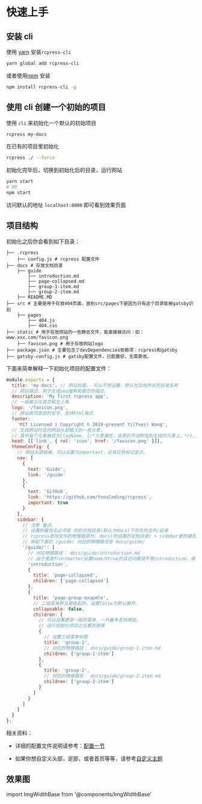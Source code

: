 # 快速上手

## 安装 cli

使用 [yarn](https://yarnpkg.com) 安装`rcpress-cli`

```bash
yarn global add rcpress-cli
```

或者使用[npm](https://docs.npmjs.com/cli/install.html) 安装

```bash
npm install rcpress-cli -g
```

## 使用 cli 创建一个初始的项目

使用 `cli` 来初始化一个默认的初始项目

```bash
rcpress my-docs
```

在已有的项目里初始化

```bash
rcpress ./ --force
```

初始化完毕后，切换到初始化后的目录，运行网站

```bash
yarn start
# OR
npm start
```

访问默认的地址 `localhost:8000` 即可看到效果页面

## 项目结构

初始化之后你会看到如下目录：

```bash{numberLines:true}
├── .rcpress
    ├── config.js # rcpress 配置文件
├── docs # 存放文档目录
    ├── guide
        ├── introduction.md
        ├── page-collapsed.md
        ├── group-1-item.md
        ├── group-2-item.md
    ├── README.MD
├── src # 主要是用于存放404页面，放到src/pages下是因为只有这个目录能被gatsby识别
    ├── pages
        ├── 404.js
        ├── 404.css
├── static # 用于存放网站的一些静态文件，能直接被访问：如： www.xxx.com/favicon.png
    ├── favicon.png # 用于存放网站logo
├── package.json # 主要包含了devDependencies依赖项：rcpress和gatsby
├── gatsby-config.js # gatsby配置文件，已配置好，无需更改。
```

下面来简单解释一下初始化项目的配置文件：

```js
module.exports = {
  title: 'my-docs', // 网站标题， 可以不用设置，默认为文档所在的目录名称
  // 网站描述，用于生成seo搜索和首页的描述。
  description: 'My first rcpress app',
  // 一般展示在首页和左上角
  logo: '/favicon.png',
  // 网站首页底部的文字，支持html格式
  footer:
    'MIT Licensed | Copyright © 2019-present Yi(Yves) Wang',
  // 生成网站时会向网站头部插入的一些元素，
  // 其中每个元素格式为[tagName, {/*元素属性，会原封不动附加到生成的元素上。*/},/*子节点*/]
  head: [['link', { rel: 'icon', href: '/favicon.png' }]],
  themeConfig: {
    // 网站头部链接，可以设置为important，会有红色标记显示。
    nav: [
      {
        text: 'Guide',
        link: '/guide'
      },
      {
        text: 'GitHub',
        link: 'https://github.com/YvesCoding/rcpress',
        important: true
      }
    ],
    sidebar: {
      // 注意 重点。
      // 设置的属性名必须是 你的文档目录(默认为docs)下存在的文件/目录
      // rcpress查找文件的物理路径为: docs(你设置的文档目录) + sidebar里的键名
      // 例如下面的 /guide/ 对应的物理路径是 docs/guide/
      '/guide/': [
        // 对应物理路径： docs/guide/introduction.md
        // 由于里面frontmatter设置home为true的话访问路径不带introduction，直接/guide/
        'introduction',
        {
          title: 'page-collapsed',
          children: ['page-collapsed']
        },
        {
          title: 'page-group-exapmle',
          // 二级菜单默认是收起的，设置false为默认展开。
          collapsable: false,
          children: [
            // 可以设置更深一层的菜单，一共最多支持两层。
            // 运行初始化项目之后看到效果
            {
              // 设置三级菜单标题
              title: 'group-1',
              // 对应的物理路径： docs/guide/group-1-item.md
              children: ['group-1-item']
            },
            {
              title: 'group-2',
              // 对应的物理路径： docs/guide/group-2-item.md
              children: ['group-2-item']
            }
          ]
        }
      ]
    }
  }
};
```

相关资料：

- 详细的配置文件说明请参考：[配置一节](../config)

- 如果你想自定义头部，足部，或者首页等等，请参考[自定义主题](theme)

## 效果图

import ImgWidthBase from '@components/ImgWidthBase'

<p align="center">
<ImgWidthBase url="screenshot.png" width={700}/>  
</p>

<p align="center">
<ImgWidthBase url="screenshot-1.png" width={700}/>
</p>

<p align="center">
<ImgWidthBase url="screenshot-mobile.png" width={330}  />

<ImgWidthBase url="screenshot-mobile-1.png" width={330}/>

</p>

<p align="center">
</p>

<p align="center">
<ImgWidthBase url="screenshot-mobile-2.png" width={300}/>

<ImgWidthBase url="screenshot-mobile-3.png" width={300}/>

</p>
